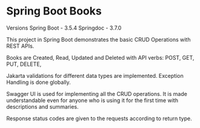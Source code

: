 # Spring Boot Books

Versions
Spring Boot - 3.5.4
Springdoc - 3.7.0

This project in Spring Boot demonstrates the basic CRUD Operations with REST APIs.

Books are Created, Read, Updated and Deleted with API verbs: POST, GET, PUT, DELETE,

Jakarta validations for different data types are implemented.
Exception Handling is done globally.

Swagger UI is used for implementing all the CRUD operations. It is made understandable even for anyone who is using it for the first time with descriptions and summaries.

Response status codes are given to the requests according to return type.

